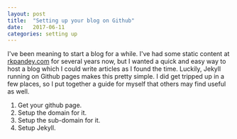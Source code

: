 ```yaml
---
layout: post
title:  "Setting up your blog on Github"
date:   2017-06-11
categories: setting up
---
```


I've been meaning to start a blog for a while. I've had some static content at [rkpandey.com](http://www.rkpandey.com) for several years now, but I wanted a quick and easy way to host a blog which I could write articles as I found the time. Luckily, Jekyll running on Github pages makes this pretty simple. I did get tripped up in a few places, so I put together a guide for myself that others may find useful as well. 

1. Get your github page. 
2. Setup the domain for it. 
3. Setup the sub-domain for it. 
4. Setup Jekyll. 